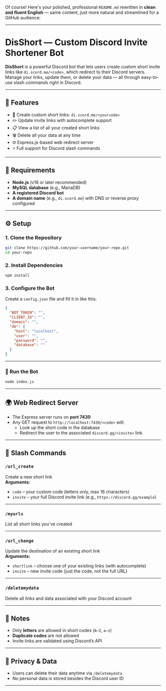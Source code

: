 Of course! Here's your polished, professional `README.md` rewritten in **clean and fluent English** — same content, just more natural and streamlined for a GitHub audience:

---

# DisShort — Custom Discord Invite Shortener Bot

**DisShort** is a powerful Discord bot that lets users create custom short invite links like `di.scord.me/<code>`, which redirect to their Discord servers. Manage your links, update them, or delete your data — all through easy-to-use slash commands right in Discord.

---

## 🌟 Features

- 🎯 Create custom short links: `di.scord.me/<yourcode>`
- ✏️ Update invite links with autocomplete support
- 📋 View a list of all your created short links
- 🗑️ Delete all your data at any time
- 🌐 Express.js-based web redirect server
- ⚡ Full support for Discord slash commands

---

## 🧰 Requirements

- **Node.js** (v18 or later recommended)
- **MySQL database** (e.g., MariaDB)
- **A registered Discord bot**
- **A domain name** (e.g., `di.scord.me`) with DNS or reverse proxy configured

---

## ⚙️ Setup

### 1. Clone the Repository

```bash
git clone https://github.com/your-username/your-repo.git
cd your-repo
```

### 2. Install Dependencies

```bash
npm install
```

### 3. Configure the Bot

Create a `config.json` file and fill it in like this:

```json
{
  "BOT_TOKEN": "",
  "CLIENT_ID": "",
  "domain": "",
  "db": {
    "host": "localhost",
    "user": "",
    "password": "",
    "database": ""
  }
}
```

---

### 🚀 Run the Bot

```bash
node index.js
```

---

## 🌍 Web Redirect Server

- The Express server runs on **port 7430**
- Any GET request to `http://localhost:7430/<code>` will:
  - Look up the short code in the database
  - Redirect the user to the associated `discord.gg/<invite>` link

---

## 💬 Slash Commands

### `/url_create`
Create a new short link  
**Arguments:**
- `code` – your custom code (letters only, max 16 characters)
- `invite` – your full Discord invite link (e.g., `https://discord.gg/example`)

---

### `/myurls`
List all short links you've created

---

### `/url_change`
Update the destination of an existing short link  
**Arguments:**
- `shortlink` – choose one of your existing links (with autocomplete)
- `invite` – new invite code (just the code, not the full URL)

---

### `/deletemydata`
Delete all links and data associated with your Discord account

---

## 📌 Notes

- Only **letters** are allowed in short codes (`A–Z`, `a–z`)
- **Duplicate codes** are not allowed
- Invite links are validated using Discord’s API

---

## 🔐 Privacy & Data

- Users can delete their data anytime via `/deletemydata`
- No personal data is stored besides the Discord user ID

---